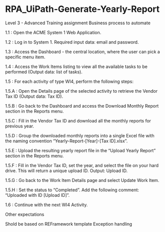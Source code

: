 # RPA_UiPath-Generate-Yearly-Report
Level 3 - Advanced Training assignment
Business process to automate

1.1 : Open the ACME System 1 Web Application.

1.2 : Log in to System 1. Required input data: email and password.

1.3 : Access the Dashboard - the central location, where the user can pick a specific menu item.

1.4 : Access the Work Items listing to view all the available tasks to be performed (Output data: list of tasks).

1.5 : For each activity of type WI4, perform the following steps:

1.5.A : Open the Details page of the selected activity to retrieve the Vendor Tax ID (Output data: Tax ID).

1.5.B : Go back to the Dashboard and access the Download Monthly Report section in the Reports menu.

1.5.C : Fill in the Vendor Tax ID and download all the monthly reports for previous year.

1.5.D : Group the downloaded monthly reports into a single Excel file with the naming convention
“Yearly-Report-[Year]-[Tax ID].xlsx”.

1.5.E : Upload the resulting yearly report file in the “Upload Yearly Report” section in the Reports menu.

1.5.F : Fill in the Vendor Tax ID, set the year, and select the file on your hard drive. This will return a unique upload ID.
Output: Upload ID.

1.5.G : Go back to the Work Item Details page and select Update Work Item.

1.5.H : Set the status to “Completed”. Add the following comment: “Uploaded with ID [Upload ID]”.

1.6 : Continue with the next WI4 Activity.

Other expectations

Shold be based on REFramework template
Exception handling
